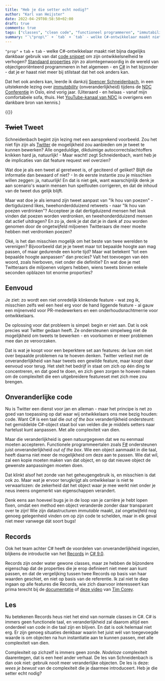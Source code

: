 ```yaml
---
title: "Heb je die setter echt nodig?"
author: "Karl van Heijster"
date: 2022-04-29T08:58:50+02:00
draft: true
comments: true
tags: ["classes", "clean code", "functioneel programmeren", "immutability", "intentie van code", "objectgeoriënteerd programmeren", "properties"]
summary: "`\"prop\"` + `tab` + `tab` - welke C#-ontwikkelaar maakt niet bijna dagelijks dankbaar gebruik van dat code snippet om zijn ontwikkelsnelheid te verhogen? Standaard properties zijn zo alomtegenwoordig in de wereld van objectgeoriënteerd programmeren in het algemeen - en C# in het bijzonder - dat je er haast niet meer bij stilstaat dat het ook anders kan. Maar dat het ook anders kan, leerde ik dankzij Spencer Schneidenbach, in een uitstekende lezing over *immutability* (onveranderlijkheid)."
---
```


`"prop"` + `tab` + `tab` - welke C#-ontwikkelaar maakt niet bijna dagelijks dankbaar gebruik van dat [code snippet](https://docs.microsoft.com/en-us/visualstudio/ide/visual-csharp-code-snippets?view=vs-2022) om zijn ontwikkelsnelheid te verhogen? [Standaard properties](https://docs.microsoft.com/en-us/dotnet/csharp/programming-guide/classes-and-structs/auto-implemented-properties) zijn zo alomtegenwoordig in de wereld van objectgeoriënteerd programmeren in het algemeen - en [C#](https://docs.microsoft.com/en-us/dotnet/csharp/) in het bijzonder - dat je er haast niet meer bij stilstaat dat het ook anders kan.


Dat het ook anders kan, leerde ik dankzij [Spencer Schneidenbach](https://schneids.net/), in een uitstekende lezing over [*immutability*](https://en.wikipedia.org/wiki/Immutable_object) (onveranderlijkheid) tijdens de [NDC Conferentie](https://ndcconferences.com/) in Oslo, eind vorig jaar. (Uiteraard - en helaas - vanaf mijn comfortabele sofa, thuis. Het [YouTube-kanaal van NDC](https://www.youtube.com/c/NDCConferences/playlists) is overigens een dankbare bron van kennis.)


{{<youtube id="Hpz6h3izPgY" title="Using Immutable Data Structures - Spencer Schneidenbach - NDC Oslo 2021" >}}
<br>


## ~~Twiet~~ Tweet


Schneidenbach begint zijn lezing met een aansprekend voorbeeld. Zou het niet fijn zijn als [Twitter](https://twitter.com/) de mogelijkheid zou aanbieden om je tweet te kunnen bewerken? Alle ongeduldige, dikduimige autocorrectslachtoffers knikken hard ja, natuurlijk! - Maar wacht! zegt Schneidenbach, want heb je de implicaties van dat feature request wel overzien?


Wat doe je als een tweet al geretweet is, of geciteerd of geliket? Blijft die informatie dan bewaard of niet? - In de eerste instantie zou je misschien willen zeggen: ja, natuurlijk! En dat is niet gek, want waarschijnlijk denk je aan scenario's waarin mensen hun spelfouten corrigeren, en dat de inhoud van de tweet dus gelijk blijft. 


Maar wat doe je als iemand zijn tweet aanpast van "Ik hou van poezen" - dertigduizend likes, tweehonderdduizend retweets - naar "Ik hou van poezen verdrinken"? Accepteer je dat dertigduizend mensen het leuk vinden dat poezen worden verdronken, en tweehonderdduizend mensen dat actief uitdragen? En zo ja, denk je dat dat je in dank af zou worden genomen door de ongetwijfeld miljoenen Twitteraars die meer moeite hebben met verdronken poezen?


Oké, is het dan misschien mogelijk om het beste van twee werelden te verenigen? Bijvoorbeeld dat je je tweet maar tot bepaalde hoogte aan mag passen, of maar gedurende een korte tijd? Maar wat betekent "tot een bepaalde hoogte aanpassen" dan precies? Valt het toevoegen van één woord, zoals hierboven, niet onder die definitie? En wat doe je met Twitteraars die miljoenen volgers hebben, wiens tweets binnen enkele seconden opblazen tot enorme proporties?


## Eenvoud


Je ziet: zo wordt een niet onredelijk klinkende feature - wat zeg ik, misschien zelfs wel een heel erg voor de hand liggende feature - al gauw een mijnenveld voor PR-medewerkers en een onderhoudsnachtmerrie voor ontwikkelaars.


De oplossing voor dat probleem is simpel: begin er niet aan. Dat is ook precies wat Twitter gedaan heeft. Ze ondersteunen simpelweg niet de mogelijkheid om tweets te bewerken - en voorkomen er meer problemen mee dan ze veroorzaken.


Dat is wat je koopt voor een beperktere set aan features: de luxe om niet over bepaalde problemen na te hoeven denken. Twitter verliest met de onveranderlijkheid van haar tweets een gewilde feature, maar koopt daar eenvoud voor terug. Het stelt het bedrijf in staat om zich op één ding te concentreren, en dat goed te doen, en zich geen zorgen te hoeven maken om de complexiteit die een uitgebreidere featureset met zich mee zou brengen.


## Onveranderlijke code


Nu is Twitter een dienst voor jan en alleman - maar het principe is net zo goed van toepassing op dat waar wij ontwikkelaars ons mee bezig houden: code. Want C# is een taal die *out of the box* veranderlijkheid ondersteunt: het gemiddelde C#-object staat bol van velden die je middels setters naar hartelust kunt aanpassen. Met alle complexiteit van dien.


Maar die veranderlijkheid is geen natuurgegeven dat we nu eenmaal moeten accepteren. Functionele programmeertalen zoals [F#](https://docs.microsoft.com/en-us/dotnet/fsharp/what-is-fsharp) ondersteunen juist onveranderlijkheid *out of the box*. Wie een object aanmaakt in die taal, heeft daarna niet meer de mogelijkheid om deze aan te passen. Wie dat wil, zal een kopie moeten maken van dat object, en op dat nieuwe object de gewenste aanpassingen moeten doen.


Dat klinkt alsof het zonde van het geheugengebruik is, en misschien is dat ook zo. Maar wat je ervoor terugkrijgt als ontwikkelaar is niet te verwaarlozen: de zekerheid dat het object waar je mee werkt niet onder je neus ineens ongemerkt van eigenschappen verandert. 


Denk eens aan hoeveel bugs je in de loop van je carrière je hebt lopen fixen, omdat een method een object veranderde zonder daar transparant over te zijn! Wie zijn datastructuren *immutable* maakt, zal ongetwijfeld nog genoeg gelegenheid vinden om op zijn code te schelden, maar in elk geval niet meer vanwege dát soort bugs!


## Records


Ook het team achter C# heeft de voordelen van onveranderlijkheid ingezien, blijkens de introductie van het [Records](https://docs.microsoft.com/en-us/dotnet/csharp/language-reference/builtin-types/record) in [C# 9.0](https://docs.microsoft.com/en-us/dotnet/csharp/whats-new/csharp-9). 


Records zijn onder water gewone classes, maar ze hebben de bijzondere eigenschap dat de properties die je erop definieert niet meer aan kunt passen, en dat de vergelijking tussen twee Records op basis van haar waarden geschiet, en niet op basis van de referentie. Ik zal niet te diep ingaan op alle features die Records, wie zich daarvoor interesseert kan prima terecht bij de [documentatie](https://docs.microsoft.com/en-us/dotnet/csharp/language-reference/builtin-types/record) of [deze video](https://www.youtube.com/watch?v=9Byvwa9yF-I) van [Tim Corey](https://www.iamtimcorey.com/).


## Les


Nu betekenen Records heus niet het eind van normale classes in C#. C# is immers geen functionele taal, en veranderlijkheid zal daarom altijd een onderdeel van code in die taal zijn en blijven. En dat is ook helemaal niet erg. Er zijn genoeg situaties denkbaar waarin het juist wél van toegevoegde waarde is om objecten na hun instantiatie aan te kunnen passen, met alle complexiteit van dien. 


Complexiteit op zichzelf is immers geen zonde. *Nodeloze* complexiteit daarentegen, dat is een heel ander verhaal. De les van Schneidenbach is dan ook niet: gebruik nooit meer veranderlijke objecten. De les is deze: *wees je bewust* van de complexiteit die je daarmee introduceert. Heb je die setter echt nodig?

